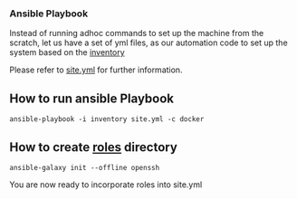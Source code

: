 ### Ansible Playbook

Instead of running adhoc commands to set up the machine from the scratch, let us have a set of yml files, as our automation code to set up the system based on the [inventory](inventory)

Please refer to [site.yml](site.yml) for further information.

## How to run ansible Playbook
```
ansible-playbook -i inventory site.yml -c docker
```

## How to create [roles](roles) directory
```
ansible-galaxy init --offline openssh
```

You are now ready to incorporate roles into site.yml